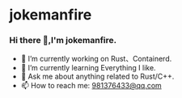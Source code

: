 # jokemanfire
### Hi there 👋,I'm jokemanfire.

- 🔭 I’m currently working on Rust、Containerd.
- 🌱 I’m currently learning Everything I like.
- 💬 Ask me about anything related to Rust/C++.
- 📫 How to reach me: 981376433@qq.com
